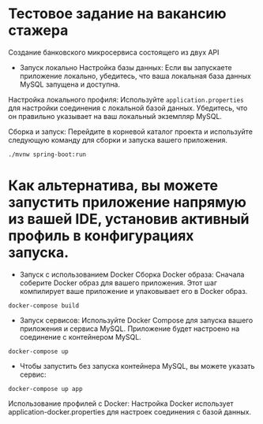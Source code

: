 # Тестовое задание на вакансию стажера
Создание банковского микросервиса состоящего из двух API

* Запуск локально
Настройка базы данных: Если вы запускаете приложение локально, убедитесь, что ваша локальная база данных MySQL запущена и доступна.

Настройка локального профиля: Используйте `application.properties` для настройки соединения с локальной базой данных. Убедитесь, что он правильно указывает на ваш локальный экземпляр MySQL.

Сборка и запуск: Перейдите в корневой каталог проекта и используйте следующую команду для сборки и запуска вашего приложения.

 ```./mvnw spring-boot:run```

# Как альтернатива, вы можете запустить приложение напрямую из вашей IDE, установив активный профиль в конфигурациях запуска.

- Запуск с использованием Docker
Сборка Docker образа: Сначала соберите Docker образ для вашего приложения. Этот шаг компилирует ваше приложение и упаковывает его в Docker образ.

 `docker-compose build`
 
- Запуск сервисов: Используйте Docker Compose для запуска вашего приложения и сервиса MySQL. Приложение будет настроено на соединение с контейнером MySQL.
  
 `docker-compose up`

 - Чтобы запустить без запуска контейнера MySQL, вы можете указать сервис:

 `docker-compose up app`
 
Использование профилей с Docker: Настройка Docker использует application-docker.properties для настроек соединения с базой данных.
